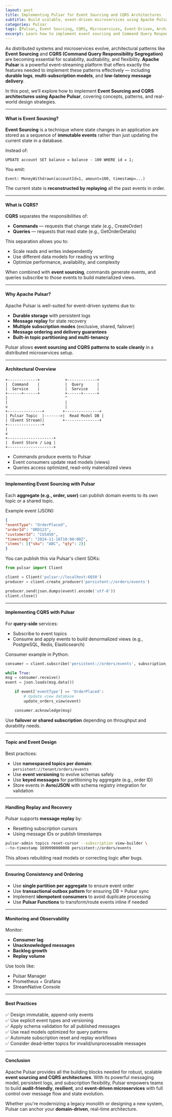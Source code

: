 ```yaml
---
layout: post
title: Implementing Pulsar for Event Sourcing and CQRS Architectures
subtitle: Build scalable, event-driven microservices using Apache Pulsar for event sourcing and CQRS patterns
categories: Pulsar
tags: [Pulsar, Event Sourcing, CQRS, Microservices, Event-Driven, Architecture, Apache Pulsar, Domain Driven Design]
excerpt: Learn how to implement event sourcing and Command Query Responsibility Segregation (CQRS) using Apache Pulsar. Explore topic design, persistence strategies, and consumer patterns for building scalable microservices.
---
```

As distributed systems and microservices evolve, architectural patterns like **Event Sourcing** and **CQRS (Command Query Responsibility Segregation)** are becoming essential for scalability, auditability, and flexibility. **Apache Pulsar** is a powerful event-streaming platform that offers exactly the features needed to implement these patterns effectively — including **durable logs**, **multi-subscription models**, and **low-latency message delivery**.

In this post, we’ll explore how to implement **Event Sourcing and CQRS architectures using Apache Pulsar**, covering concepts, patterns, and real-world design strategies.

---

#### What is Event Sourcing?

**Event Sourcing** is a technique where state changes in an application are stored as a sequence of **immutable events** rather than just updating the current state in a database.

Instead of:

```
UPDATE account SET balance = balance - 100 WHERE id = 1;
```

You emit:

```
Event: MoneyWithdrawn(accountId=1, amount=100, timestamp=...)
```

The current state is **reconstructed by replaying** all the past events in order.

---

#### What is CQRS?

**CQRS** separates the responsibilities of:
- **Commands** — requests that change state (e.g., CreateOrder)
- **Queries** — requests that read state (e.g., GetOrderDetails)

This separation allows you to:
- Scale reads and writes independently
- Use different data models for reading vs writing
- Optimize performance, availability, and complexity

When combined with **event sourcing**, commands generate events, and queries subscribe to those events to build materialized views.

---

#### Why Apache Pulsar?

Apache Pulsar is well-suited for event-driven systems due to:

- **Durable storage** with persistent logs
- **Message replay** for state recovery
- **Multiple subscription modes** (exclusive, shared, failover)
- **Message ordering and delivery guarantees**
- **Built-in topic partitioning and multi-tenancy**

Pulsar allows **event sourcing and CQRS patterns to scale cleanly** in a distributed microservices setup.

---

#### Architectural Overview

```
+-------------+           +-------------+
|  Command    |           |  Query      |
|  Service    |           |  Service    |
+------+------+           +------+------+
|                         ^
|                         |
v                         |
+---------------+        +---------------+
| Pulsar Topic  |------->|  Read Model DB |
| (Event Stream)|        +---------------+
+---------------+
|
v
+--------------------+
|  Event Store / Log |
+--------------------+
```

- Commands produce events to Pulsar
- Event consumers update read models (views)
- Queries access optimized, read-only materialized views

---

#### Implementing Event Sourcing with Pulsar

Each **aggregate (e.g., order, user)** can publish domain events to its own topic or a shared topic.

Example event (JSON):

```json
{
"eventType": "OrderPlaced",
"orderId": "ORD123",
"customerId": "CUS456",
"timestamp": "2024-11-16T10:00:00Z",
"items": [{"sku": "ABC", "qty": 2}]
}
```

You can publish this via Pulsar's client SDKs:

```python
from pulsar import Client

client = Client('pulsar://localhost:6650')
producer = client.create_producer('persistent://orders/events')

producer.send(json.dumps(event).encode('utf-8'))
client.close()
```

---

#### Implementing CQRS with Pulsar

For **query-side** services:

- Subscribe to event topics
- Consume and apply events to build denormalized views (e.g., PostgreSQL, Redis, Elasticsearch)

Consumer example in Python:

```python
consumer = client.subscribe('persistent://orders/events', subscription_name='view-builder')

while True:
msg = consumer.receive()
event = json.loads(msg.data())

    if event['eventType'] == 'OrderPlaced':
        # Update view database
        update_orders_view(event)

    consumer.acknowledge(msg)
```

Use **failover or shared subscription** depending on throughput and durability needs.

---

#### Topic and Event Design

Best practices:
- Use **namespaced topics per domain**: `persistent://tenant/orders/events`
- Use **event versioning** to evolve schemas safely
- Use **keyed messages** for partitioning by aggregate (e.g., order ID)
- Store events in **Avro/JSON** with schema registry integration for validation

---

#### Handling Replay and Recovery

Pulsar supports **message replay** by:
- Resetting subscription cursors
- Using message IDs or publish timestamps

```bash
pulsar-admin topics reset-cursor --subscription view-builder \
--to-timestamp 1699990000000 persistent://orders/events
```

This allows rebuilding read models or correcting logic after bugs.

---

#### Ensuring Consistency and Ordering

- Use **single partition per aggregate** to ensure event order
- Use **transactional outbox pattern** for ensuring DB + Pulsar sync
- Implement **idempotent consumers** to avoid duplicate processing
- Use **Pulsar Functions** to transform/route events inline if needed

---

#### Monitoring and Observability

Monitor:
- **Consumer lag**
- **Unacknowledged messages**
- **Backlog growth**
- **Replay volume**

Use tools like:
- Pulsar Manager
- Prometheus + Grafana
- StreamNative Console

---

#### Best Practices

✅ Design immutable, append-only events  
✅ Use explicit event types and versioning  
✅ Apply schema validation for all published messages  
✅ Use read models optimized for query patterns  
✅ Automate subscription reset and replay workflows  
✅ Consider dead-letter topics for invalid/unprocessable messages

---

#### Conclusion

Apache Pulsar provides all the building blocks needed for robust, scalable **event sourcing and CQRS architectures**. With its powerful messaging model, persistent logs, and subscription flexibility, Pulsar empowers teams to build **audit-friendly**, **resilient**, and **event-driven microservices** with full control over message flow and state evolution.

Whether you're modernizing a legacy monolith or designing a new system, Pulsar can anchor your **domain-driven**, real-time architecture.
